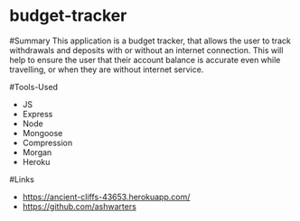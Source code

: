 # budget-tracker

#Summary
This application is a budget tracker, that allows the user to track withdrawals and deposits with or without an internet connection. This will help to ensure the user that their account balance is accurate even while travelling, or when they are without internet service.

#Tools-Used
- JS
- Express
- Node
- Mongoose
- Compression
- Morgan
- Heroku

#Links
- https://ancient-cliffs-43653.herokuapp.com/
- https://github.com/ashwarters
